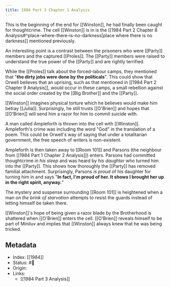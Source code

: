 ```yaml
---
title: 1984 Part 3 Chapter 1 Analysis
---
```


This is the beginning of the end for [[Winston]], he had finally been caught for thoughtcrime. The cell [[Winston]] is in is the [[1984 Part 2 Chapter 8 Analysis#^place-where-there-is-no-darkness|place where there is no darkness]] mentioned previously.

An interesting point is a contrast between the prisoners who were [[Party]] members and the captured [[Proles]]. The [[Party]] members were raised to understand the true power of the [[Party]] and are rightly terrified. 

While the [[Proles]] talk about the forced-labour camps, they mentioned that "**the dirty jobs were done by the politicals**". This could show that Orwell believes that an uprising, such as that mentioned in [[1984 Part 2 Chapter 9 Analysis]], would occur in these camps, a small rebellion against the social order created by the  [[Big Brother]] and the [[Party]]. 

[[Winston]] imagines physical torture which he believes would make him betray [[Julia]]. Surprisingly, he still trusts [[O'Brien]] and hopes that [[O'Brien]] will send him a razor for him to commit suicide with.

A man called Ampleforth is thrown into the cell with [[Winston]]. Ampleforth's crime was including the word "God" in the translation of a poem. This could be Orwell's way of saying that under a totalitarian government, the free speech of writers is non-existent.

Ampleforth is then taken away to [[Room 101]] and Parsons (the neighbour from [[1984 Part 1 Chapter 2 Analysis]]) enters. Parsons had committed thoughtcrime _in his sleep_ and was heard by _his daughter_ who turned him into the [[Party]]. This shows how thoroughly the [[Party]] has removed familial attachment. Surprisingly, Parsons _is proud_ of his daughter for turning him in and says "**In fact, I'm proud of her. It shows I brought her up in the right spirit, anyway.**"

The mystery and suspense surrounding [[Room 101]] is heightened when a man _on the brink of starvation_ attempts to resist the guards instead of letting himself be taken there.

[[Winston]]'s hope of being given a razor blade by the Brotherhood is shattered when [[O'Brien]] enters the cell. [[O'Brien]] reveals himself to be part of Miniluv and implies that [[Winston]] always knew that he was being tricked.

## Metadata
- Index: [[1984]]
- Status: #🌲  
- Origin: 
- Links:
	- [[1984 Part 3 Analysis]]